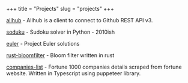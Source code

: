 +++
title = "Projects"
slug = "projects"
+++

[allhub](https://github.com/srinivasreddy/allhub) - Allhub is a client to connect to Github REST API v3.

[soduku](https://github.com/srinivasreddy/sudoku) - Sudoku solver in Python - 2010ish

[euler](https://github.com/srinivasreddy/euler)  - Project Euler solutions

[rust-bloomfilter](https://github.com/srinivasreddy/rust-bloomfilter) - Bloom filter written in rust

[companies-list](https://github.com/srinivasreddy/companies-list) - Fortune 1000 companies details scraped from fortune website. Written in Typescript using puppeteer library.
